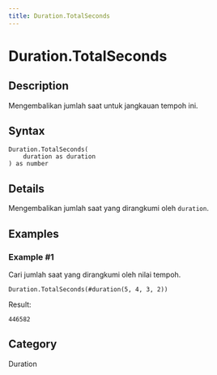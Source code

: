 ```yaml
---
title: Duration.TotalSeconds
---
```


# Duration.TotalSeconds


## Description

Mengembalikan jumlah saat untuk jangkauan tempoh ini.


## Syntax

```powerquery
Duration.TotalSeconds(
    duration as duration
) as number
```


## Details

Mengembalikan jumlah saat yang dirangkumi oleh <code>duration</code>.


## Examples

### Example #1 
Cari jumlah saat yang dirangkumi oleh nilai tempoh.
```powerquery
Duration.TotalSeconds(#duration(5, 4, 3, 2))
```

Result: 
```powerquery
446582
```




## Category
Duration
